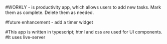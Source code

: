 #WORKLY - is productivity app, which allows users to add new tasks. 
Mark them as complete. Delete them as needed. 

#future enhancement - add a timer widget

#This app is written in typescript; html and css are used for UI components. 
#It uses live-server 
